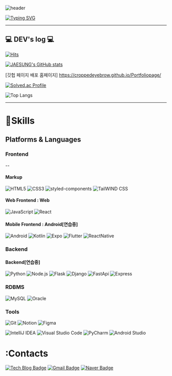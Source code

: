 

![header](https://capsule-render.vercel.app/api?type=waving&color=6633CDEE&text=&animation=twinkling&height=80)

[![Typing SVG](https://readme-typing-svg.demolab.com?font=Alkatra&weight=500&size=45&duration=3500&pause=3&color=6994CDEE&center=false&vCenter=false&multiline=true&repeat=true&width=1000&height=100&lines=Welcome+to+Croppedeyebrow's+GitHub!👋)](https://git.io/typing-svg)




--------------------------------------------------------------------------------------------

## 💻 DEV's log 💻
[![Hits](https://hits.seeyoufarm.com/api/count/incr/badge.svg?url=https%3A%2F%2Fgithub.com%2Fcroppedeyebrow&count_bg=%2379C83D&title_bg=%23D7D6D6&icon=github.svg&icon_color=%23811ABE&title=CDC-GITHUB&edge_flat=false)](https://hits.seeyoufarm.com)

[![JAESUNG's GitHub stats](https://github-readme-stats.vercel.app/api?username=croppedeyebrow&include_all_commits=true&theme=tokyonight&hide_border=true&count_private=true)](https://github.com/croppedeyebrow/github-readme-stats)
 
  
[깃헙 페이지 배포 홈페이지]
<https://croppedeyebrow.github.io/Portfoliopage/>





[![Solved.ac Profile](http://mazassumnida.wtf/api/v2/generate_badge?boj=lee940706)](https://solved.ac/lee940706/)

![Top Langs](https://github-readme-stats.vercel.app/api/top-langs/?username=croppedeyebrow&layout=compact)



----------------------------------------------------------------------------------------------------------------

# 💪Skills

## Platforms & Languages



### Frontend
--

 #### Markup
  ![HTML5](https://img.shields.io/badge/HTML5-E34F26.svg?&style=for-the-badge&logo=HTML5&logoColor=white)
  ![CSS3](https://img.shields.io/badge/CSS3-1572B6.svg?&style=for-the-badge&logo=CSS3&logoColor=white) ![styled-components](https://img.shields.io/badge/styled%20components-DB7093.svg?&style=for-the-badge&logo=styled%20components&logoColor=white) ![TailWIND CSS](https://img.shields.io/badge/TailWIND%20CSS-06B6D4.svg?&style=for-the-badge&logo=TailWIND%20CSS&logoColor=white)

  #### Web Frontend : Web
  ![JavaScript](https://img.shields.io/badge/JavaScript-F7DF1E.svg?&style=for-the-badge&logo=JavaScript&logoColor=white)
  ![React](https://img.shields.io/badge/React-61DAFB.svg?&style=for-the-badge&logo=React&logoColor=white)


  #### Mobile Frontend : Android[연습중]
  ![Android](https://img.shields.io/badge/Android-3DDC84.svg?&style=for-the-badge&logo=Android&logoColor=white) ![Kotlin](https://img.shields.io/badge/Kotlin-7F52FF.svg?&style=for-the-badge&logo=Kotlin&logoColor=white) 
  ![Expo](https://img.shields.io/badge/Expo-000020.svg?&style=for-the-badge&logo=Expo&logoColor=white) 
  ![Flutter](https://img.shields.io/badge/Flutter-02569B.svg?&style=for-the-badge&logo=Flutter&logoColor=white) ![ReactNative](https://img.shields.io/badge/ReactNative-61DAFB.svg?&style=for-the-badge&logo=ReactNative&logoColor=white)







### Backend


 #### Backend[연습중]

  ![Python](https://img.shields.io/badge/Python-3776AB.svg?&style=for-the-badge&logo=Python&logoColor=white) ![Node.js](https://img.shields.io/badge/Node.js-339933.svg?&style=for-the-badge&logo=Node.js&logoColor=white) 
  ![Flask](https://img.shields.io/badge/Flask-000000.svg?&style=for-the-badge&logo=Flask&logoColor=white) ![Django](https://img.shields.io/badge/Django-092E20.svg?&style=for-the-badge&logo=Django&logoColor=white) ![FastApi](https://img.shields.io/badge/FastApi-009688.svg?&style=for-the-badge&logo=FastApi&logoColor=white) ![Express](https://img.shields.io/badge/Express-000000.svg?&style=for-the-badge&logo=Express&logoColor=white)






### RDBMS
  ![MySQL](https://img.shields.io/badge/MySQL-4479A1.svg?&style=for-the-badge&logo=MySQL&logoColor=white) ![Oracle](https://img.shields.io/badge/Oracle-F80000.svg?&style=for-the-badge&logo=Oracle&logoColor=white)


### Tools
  ![Git](https://img.shields.io/badge/Git-F05032.svg?&style=for-the-badge&logo=Git&logoColor=white) ![Notion](https://img.shields.io/badge/Notion-000000.svg?&style=for-the-badge&logo=Notion&logoColor=white) ![Figma](https://img.shields.io/badge/Figma-F24E1E.svg?&style=for-the-badge&logo=Figma&logoColor=white)
  
  ![IntelliJ IDEA](https://img.shields.io/badge/IntelliJ%20IDEA-000000.svg?&style=for-the-badge&logo=IntelliJ%20IDEA&logoColor=white) ![Visual Studio Code](https://img.shields.io/badge/Visual%20Studio%20Code-007ACC.svg?&style=for-the-badge&logo=Visual%20Studio%20Code&logoColor=white)
  ![PyCharm](https://img.shields.io/badge/PyCharm-000000.svg?&style=for-the-badge&logo=PyCharm&logoColor=white)  ![Android Studio](https://img.shields.io/badge/Android%20Studio-3DDC84.svg?&style=for-the-badge&logo=Android%20Studio&logoColor=white)


 
# :Contacts
[![Tech Blog Badge](http://img.shields.io/badge/-Tech%20blog-000000?style=flat-square&logo=tistory&link=https://cut-eyebrow.tistory.com/)](https://cut-eyebrow.tistory.com/)
[![Gmail Badge](https://img.shields.io/badge/Gmail-d14836?style=flat-square&logo=Gmail&logoColor=white&link=mailto:lee940706@gmail.com)](mailto:lee940706@gmail.com)
[![Naver Badge](https://img.shields.io/badge/Naver-03C75A?style=flat-square&logo=Naver&logoColor=white&link=mailto:ljs2894@naver.com)](mailto:ljs2894@naver.com)
 
                    
        
  
  

        


                    


                    





